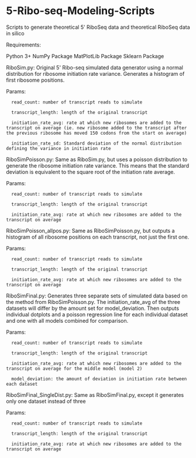 # 5-Ribo-seq-Modeling-Scripts
Scripts to generate theoretical 5' RiboSeq data and theoretical RiboSeq data in silico

Requirements:

Python 3+
NumPy Package
MatPlotLib Package
Sklearn Package

RiboSim.py: Original 5' Ribo-seq simulated data generator using a normal distribution for ribosome initiation rate variance. Generates a histogram of first ribosome positions.

  Params: 
  
      read_count: number of transcript reads to simulate
      
      transcript_length: length of the original transcript
      
      initiation_rate_avg: rate at which new ribosomes are added to the transcript on average (ie. new ribosome added to the transcript after the previous ribosome has moved 150 codons from the start on average)
      
      initiation_rate_sd: Standard deviation of the normal distribution defining the variance in initiation rate
      
RiboSimPoisson.py: Same as RiboSim.py, but uses a poisson distribution to generate the ribosome initiation rate variance. This means that the standard deviation is equivalent to the square root of the initiation rate average.

  Params: 
  
      read_count: number of transcript reads to simulate
      
      transcript_length: length of the original transcript
      
      initiation_rate_avg: rate at which new ribosomes are added to the transcript on average

RiboSimPoisson_allpos.py: Same as RiboSimPoisson.py, but outputs a histogram of all ribosome positions on each transcript, not just the first one.

  Params: 
  
      read_count: number of transcript reads to simulate
      
      transcript_length: length of the original transcript
      
      initiation_rate_avg: rate at which new ribosomes are added to the transcript on average

RiboSimFinal.py: Generates three separate sets of simulated data based on the method from RiboSimPoisson.py. The initiation_rate_avg of the three datasets will differ by the amount set for model_deviation. Then outputs individual dotplots and a poisson regression line for each individual dataset and one with all models combined for comparison.

  Params: 

      read_count: number of transcript reads to simulate
      
      transcript_length: length of the original transcript
      
      initiation_rate_avg: rate at which new ribosomes are added to the transcript on average for the middle model (model 2)
      
      model_deviation: the amount of deviation in initiation rate between each dataset

RiboSimFinal_SingleDist.py: Same as RiboSimFinal.py, except it generates only one dataset instead of three

  Params: 

      read_count: number of transcript reads to simulate
      
      transcript_length: length of the original transcript
      
      initiation_rate_avg: rate at which new ribosomes are added to the transcript on average
